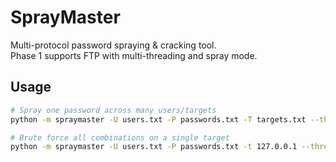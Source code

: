 # SprayMaster

Multi-protocol password spraying & cracking tool.  
Phase 1 supports FTP with multi-threading and spray mode.

## Usage
```bash
# Spray one password across many users/targets
python -m spraymaster -U users.txt -P passwords.txt -T targets.txt --threads 10 --protocol ftp --spray

# Brute force all combinations on a single target
python -m spraymaster -U users.txt -P passwords.txt -t 127.0.0.1 --threads 5 --protocol ftp
